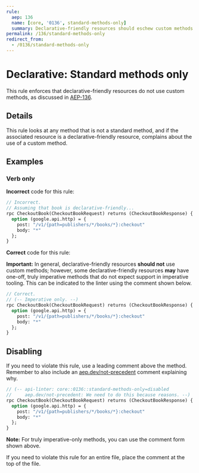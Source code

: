 ```yaml
---
rule:
  aep: 136
  name: [core, '0136', standard-methods-only]
  summary: Declarative-friendly resources should eschew custom methods.
permalink: /136/standard-methods-only
redirect_from:
  - /0136/standard-methods-only
---
```


# Declarative: Standard methods only

This rule enforces that declarative-friendly resources do not use custom
methods, as discussed in [AEP-136][].

## Details

This rule looks at any method that is not a standard method, and if the
associated resource is a declarative-friendly resource, complains about the use
of a custom method.

## Examples

### Verb only

**Incorrect** code for this rule:

```proto
// Incorrect.
// Assuming that book is declarative-friendly...
rpc CheckoutBook(CheckoutBookRequest) returns (CheckoutBookResponse) {
  option (google.api.http) = {
    post: "/v1/{path=publishers/*/books/*}:checkout"
    body: "*"
  };
}
```

**Correct** code for this rule:

**Important:** In general, declarative-friendly resources **should not** use
custom methods; however, some declarative-friendly resources **may** have
one-off, truly imperative methods that do not expect support in imperative
tooling. This can be indicated to the linter using the comment shown below.

```proto
// Correct.
// (-- Imperative only. --)
rpc CheckoutBook(CheckoutBookRequest) returns (CheckoutBookResponse) {
  option (google.api.http) = {
    post: "/v1/{path=publishers/*/books/*}:checkout"
    body: "*"
  };
}
```

## Disabling

If you need to violate this rule, use a leading comment above the method.
Remember to also include an [aep.dev/not-precedent][] comment explaining why.

```proto
// (-- api-linter: core::0136::standard-methods-only=disabled
//     aep.dev/not-precedent: We need to do this because reasons. --)
rpc CheckoutBook(CheckoutBookRequest) returns (CheckoutBookResponse) {
  option (google.api.http) = {
    post: "/v1/{path=publishers/*/books/*}:checkout"
    body: "*"
  };
}
```

**Note:** For truly imperative-only methods, you can use the comment form shown
above.

If you need to violate this rule for an entire file, place the comment at the
top of the file.

[aep-136]: https://aep.dev/136
[aep.dev/not-precedent]: https://aep.dev/not-precedent
[http-path-variable]: ./http-path-variable.md
[http-parent-variable]: ./http-parent-variable.md
